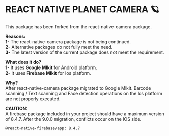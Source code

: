 # REACT NATIVE PLANET CAMERA 🪐

This package has been forked from the react-native-camera package.

**Reasons:**</br>
**1-** The react-native-camera package is not being continued.</br>
**2-** Alternative packages do not fully meet the need.</br>
**3-** The latest version of the current package does not meet the requirement.

**What does it do?**</br>
**1-** It uses **Google Mlkit** for Android platform.</br>
**2-** It uses **Firebase Mlkit** for Ios platform.

**Why?**</br>
After react-native-camera package migrated to Google Mlkit. Barcode scanning / Text scanning and Face detection operations on the Ios platform are not properly executed.

**CAUTION:**</br>
A firebase package included in your project should have a maximum version of 8.4.7. After the 9.0.0 migration, conflicts occur on the IOS side.

`@react-native-firebase/app: 8.4.7`
